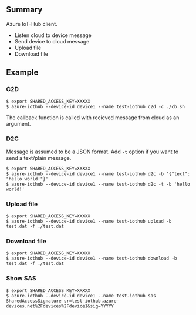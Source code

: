 ## Summary

Azure IoT-Hub client.

- Listen cloud to device message
- Send device to cloud message
- Upload file
- Download file

## Example

### C2D

```
$ export SHARED_ACCESS_KEY=XXXXX
$ azure-iothub --device-id device1 --name test-iothub c2d -c ./cb.sh
```

The callback function is called with recieved message from cloud as an argument.

### D2C
Message is assumed to be a JSON format.
Add `-t` option if you want to send a text/plain message.

```
$ export SHARED_ACCESS_KEY=XXXXX
$ azure-iothub --device-id device1 --name test-iothub d2c -b '{"text": "hello world!"}'
$ azure-iothub --device-id device1 --name test-iothub d2c -t -b 'hello world!'
```

### Upload file

```
$ export SHARED_ACCESS_KEY=XXXXX
$ azure-iothub --device-id device1 --name test-iothub upload -b test.dat -f ./test.dat
```

### Download file

```
$ export SHARED_ACCESS_KEY=XXXXX
$ azure-iothub --device-id device1 --name test-iothub download -b test.dat -f ./test.dat
```

### Show SAS
```
$ export SHARED_ACCESS_KEY=XXXXX
$ azure-iothub --device-id device1 --name test-iothub sas
SharedAccessSignature sr=test-iothub.azure-devices.net%2Fdevices%2Fdevice1&sig=YYYYY
```
